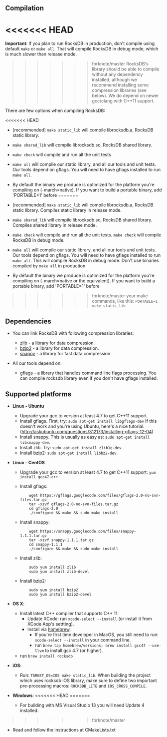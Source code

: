 ## Compilation

<<<<<<< HEAD
=======
**Important**: If you plan to run RocksDB in production, don't compile using default 
`make` or `make all`. That will compile RocksDB in debug mode, which is much slower
than release mode.

>>>>>>> forknote/master
RocksDB's library should be able to compile without any dependency installed,
although we recommend installing some compression libraries (see below).
We do depend on newer gcc/clang with C++11 support.

There are few options when compiling RocksDB:

<<<<<<< HEAD
* [recommended] `make static_lib` will compile librocksdb.a, RocksDB static library.

* `make shared_lib` will compile librocksdb.so, RocksDB shared library.

* `make check` will compile and run all the unit tests

* `make all` will compile our static library, and all our tools and unit tests. Our tools
depend on gflags. You will need to have gflags installed to run `make all`.

* By default the binary we produce is optimized for the platform you're compiling on
(-march=native). If you want to build a portable binary, add 'PORTABLE=1' before
=======
* [recommended] `make static_lib` will compile librocksdb.a, RocksDB static library. Compiles static library in release mode.

* `make shared_lib` will compile librocksdb.so, RocksDB shared library. Compiles shared library in release mode.

* `make check` will compile and run all the unit tests. `make check` will compile RocksDB in debug mode.

* `make all` will compile our static library, and all our tools and unit tests. Our tools
depend on gflags. You will need to have gflags installed to run `make all`. This will compile RocksDB in debug mode. Don't
use binaries compiled by `make all` in production.

* By default the binary we produce is optimized for the platform you're compiling on
(-march=native or the equivalent). If you want to build a portable binary, add 'PORTABLE=1' before
>>>>>>> forknote/master
your make commands, like this: `PORTABLE=1 make static_lib`

## Dependencies

* You can link RocksDB with following compression libraries:
  - [zlib](http://www.zlib.net/) - a library for data compression.
  - [bzip2](http://www.bzip.org/) - a library for data compression.
  - [snappy](https://code.google.com/p/snappy/) - a library for fast
      data compression.

* All our tools depend on:
  - [gflags](https://gflags.github.io/gflags/) - a library that handles
      command line flags processing. You can compile rocksdb library even
      if you don't have gflags installed.

## Supported platforms

* **Linux - Ubuntu**
    * Upgrade your gcc to version at least 4.7 to get C++11 support.
    * Install gflags. First, try: `sudo apt-get install libgflags-dev`
      If this doesn't work and you're using Ubuntu, here's a nice tutorial:
      (http://askubuntu.com/questions/312173/installing-gflags-12-04)
    * Install snappy. This is usually as easy as:
      `sudo apt-get install libsnappy-dev`.
    * Install zlib. Try: `sudo apt-get install zlib1g-dev`.
    * Install bzip2: `sudo apt-get install libbz2-dev`.
* **Linux - CentOS**
    * Upgrade your gcc to version at least 4.7 to get C++11 support:
      `yum install gcc47-c++`
    * Install gflags:

              wget https://gflags.googlecode.com/files/gflags-2.0-no-svn-files.tar.gz
              tar -xzvf gflags-2.0-no-svn-files.tar.gz
              cd gflags-2.0
              ./configure && make && sudo make install

    * Install snappy:

              wget https://snappy.googlecode.com/files/snappy-1.1.1.tar.gz
              tar -xzvf snappy-1.1.1.tar.gz
              cd snappy-1.1.1
              ./configure && make && sudo make install

    * Install zlib:

              sudo yum install zlib
              sudo yum install zlib-devel

    * Install bzip2:

              sudo yum install bzip2
              sudo yum install bzip2-devel

* **OS X**:
    * Install latest C++ compiler that supports C++ 11:
        * Update XCode:  run `xcode-select --install` (or install it from XCode App's settting).
        * Install via [homebrew](http://brew.sh/).
            * If you're first time developer in MacOS, you still need to run: `xcode-select --install` in your command line.
            * run `brew tap homebrew/versions; brew install gcc47 --use-llvm` to install gcc 4.7 (or higher).
    * run `brew install rocksdb`

* **iOS**:
  * Run: `TARGET_OS=IOS make static_lib`. When building the project which uses rocksdb iOS library, make sure to define two important pre-processing macros: `ROCKSDB_LITE` and `IOS_CROSS_COMPILE`.

* **Windows**:
<<<<<<< HEAD
=======
  * For building with MS Visual Studio 13 you will need Update 4 installed.
>>>>>>> forknote/master
  * Read and follow the instructions at CMakeLists.txt
